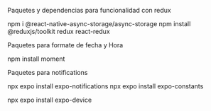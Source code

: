 Paquetes y dependencias para funcionalidad con redux

npm i @react-native-async-storage/async-storage
npm install @reduxjs/toolkit redux react-redux

Paquetes para formate de fecha y Hora

npm install moment

Paquetes para notifications

npx expo install expo-notifications
npx expo install expo-constants

npx expo install expo-device

